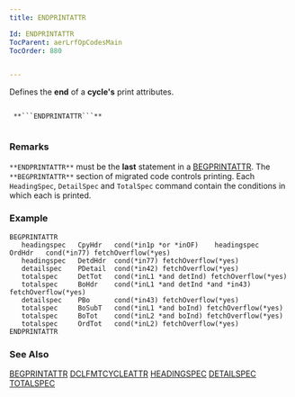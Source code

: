 ```yaml
---
title: ENDPRINTATTR

Id: ENDPRINTATTR
TocParent: aerLrfOpCodesMain
TocOrder: 880


---
```


Defines the **end** of a **cycle's** print attributes. 

```

 **```ENDPRINTATTR```** 
        
```

### Remarks
``` **ENDPRINTATTR** ``` must be the **last** statement in a [BEGPRINTATTR](BEGPRINTATTR.html). The ``` **BEGPRINTATTR** ``` section of migrated code controls printing. Each ```HeadingSpec```, ```DetailSpec``` and ```TotalSpec``` command contain the conditions in which each is printed. 

### Example

```
BEGPRINTATTR
   headingspec   CpyHdr   cond(*in1p *or *inOF)    headingspec   OrdHdr   cond(*in77) fetchOverflow(*yes)
   headingspec   DetdHdr  cond(*in77) fetchOverflow(*yes)
   detailspec    PDetail  cond(*in42) fetchOverflow(*yes)
   totalspec     DetTot   cond(*inL1 *and detInd) fetchOverflow(*yes)
   totalspec     BoHdr    cond(*inL1 *and detInd *and *in43) fetchOverflow(*yes)
   detailspec    PBo      cond(*in43) fetchOverflow(*yes)
   totalspec     BoSubT   cond(*inL1 *and boInd) fetchOverflow(*yes)
   totalspec     BoTot    cond(*inL2 *and boInd) fetchOverflow(*yes)
   totalspec     OrdTot   cond(*inL2) fetchOverflow(*yes)
ENDPRINTATTR
```

### See Also
[BEGPRINTATTR](BEGPRINTATTR.html)
[DCLFMTCYCLEATTR](DCLDISKFILE.html)
[HEADINGSPEC](HEADINGSPEC.html)
[DETAILSPEC](DETAILSPEC.html)
[TOTALSPEC](TOTALSPEC.html) 
